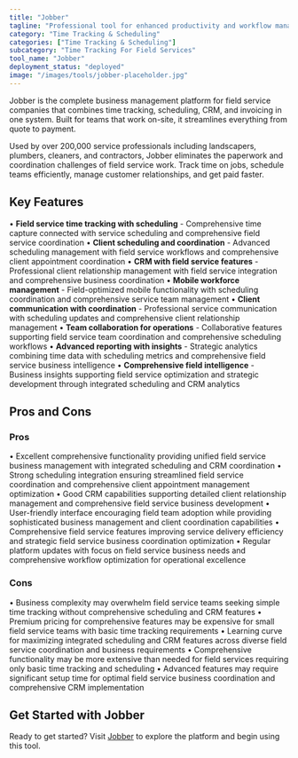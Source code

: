 ```yaml
---
title: "Jobber"
tagline: "Professional tool for enhanced productivity and workflow management"
category: "Time Tracking & Scheduling"
categories: ["Time Tracking & Scheduling"]
subcategory: "Time Tracking For Field Services"
tool_name: "Jobber"
deployment_status: "deployed"
image: "/images/tools/jobber-placeholder.jpg"
---
```

Jobber is the complete business management platform for field service companies that combines time tracking, scheduling, CRM, and invoicing in one system. Built for teams that work on-site, it streamlines everything from quote to payment.

Used by over 200,000 service professionals including landscapers, plumbers, cleaners, and contractors, Jobber eliminates the paperwork and coordination challenges of field service work. Track time on jobs, schedule teams efficiently, manage customer relationships, and get paid faster.

## Key Features

• **Field service time tracking with scheduling** - Comprehensive time capture connected with service scheduling and comprehensive field service coordination
• **Client scheduling and coordination** - Advanced scheduling management with field service workflows and comprehensive client appointment coordination
• **CRM with field service features** - Professional client relationship management with field service integration and comprehensive business coordination
• **Mobile workforce management** - Field-optimized mobile functionality with scheduling coordination and comprehensive service team management
• **Client communication with coordination** - Professional service communication with scheduling updates and comprehensive client relationship management
• **Team collaboration for operations** - Collaborative features supporting field service team coordination and comprehensive scheduling workflows
• **Advanced reporting with insights** - Strategic analytics combining time data with scheduling metrics and comprehensive field service business intelligence
• **Comprehensive field intelligence** - Business insights supporting field service optimization and strategic development through integrated scheduling and CRM analytics

## Pros and Cons

### Pros
• Excellent comprehensive functionality providing unified field service business management with integrated scheduling and CRM coordination
• Strong scheduling integration ensuring streamlined field service coordination and comprehensive client appointment management optimization
• Good CRM capabilities supporting detailed client relationship management and comprehensive field service business development
• User-friendly interface encouraging field team adoption while providing sophisticated business management and client coordination capabilities
• Comprehensive field service features improving service delivery efficiency and strategic field service business coordination optimization
• Regular platform updates with focus on field service business needs and comprehensive workflow optimization for operational excellence

### Cons
• Business complexity may overwhelm field service teams seeking simple time tracking without comprehensive scheduling and CRM features
• Premium pricing for comprehensive features may be expensive for small field service teams with basic time tracking requirements
• Learning curve for maximizing integrated scheduling and CRM features across diverse field service coordination and business requirements
• Comprehensive functionality may be more extensive than needed for field services requiring only basic time tracking and scheduling
• Advanced features may require significant setup time for optimal field service business coordination and comprehensive CRM implementation
## Get Started with Jobber

Ready to get started? Visit [Jobber](https://jobber.com) to explore the platform and begin using this tool.
